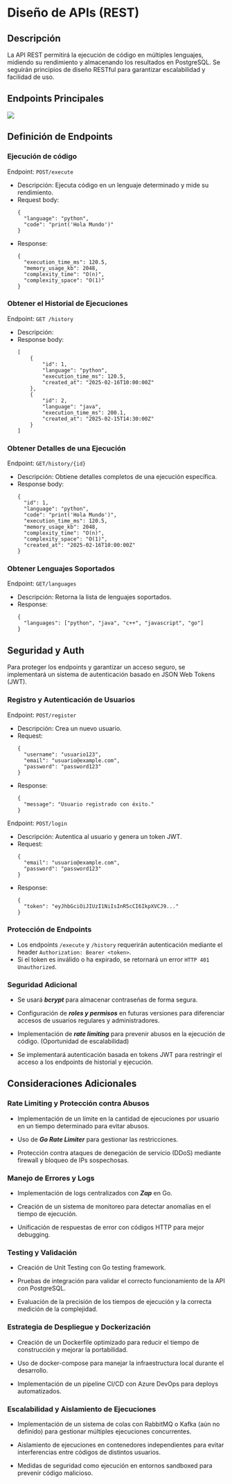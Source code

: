 # Diseño de APIs (REST)

## Descripción
La API REST permitirá la ejecución de código en múltiples lenguajes, midiendo su rendimiento y almacenando los resultados en PostgreSQL. 
Se seguirán principios de diseño RESTful para garantizar escalabilidad y facilidad de uso.

## Endpoints Principales
<div>
  <img align="center" src="https://drive.google.com/uc?export=view&id=17vDBvJYVbbl4OjQqyQENpjidVVvEgeqc">
</div>

## Definición de Endpoints
### Ejecución de código
  Endpoint: ```POST/execute```
  - Descripción: Ejecuta código en un lenguaje determinado y mide su rendimiento.
  - Request body:
    ```
    {
      "language": "python",
      "code": "print('Hola Mundo')"
    }
    ```
  - Response:
    ```
    {
      "execution_time_ms": 120.5,
      "memory_usage_kb": 2048,
      "complexity_time": "O(n)",
      "complexity_space": "O(1)"
    }
    ```
### Obtener el Historial de Ejecuciones
  Endpoint: ```GET /history```
  - Descripción:
  - Response body:
    ```
    [
        {
            "id": 1,
            "language": "python",
            "execution_time_ms": 120.5,
            "created_at": "2025-02-16T10:00:00Z"
        },
        {
            "id": 2,
            "language": "java",
            "execution_time_ms": 200.1,
            "created_at": "2025-02-15T14:30:00Z"
        }
    ]
    ```
### Obtener Detalles de una Ejecución
  Endpoint: ```GET/history/{id}```
  - Descripción: Obtiene detalles completos de una ejecución específica.
  - Response body:
    ```
    {
      "id": 1,
      "language": "python",
      "code": "print('Hola Mundo')",
      "execution_time_ms": 120.5,
      "memory_usage_kb": 2048,
      "complexity_time": "O(n)",
      "complexity_space": "O(1)",
      "created_at": "2025-02-16T10:00:00Z"
    }
    ```
### Obtener Lenguajes Soportados
  Endpoint: ```GET/languages```
  - Descripción: Retorna la lista de lenguajes soportados.
  - Response:
    ```
    {
      "languages": ["python", "java", "c++", "javascript", "go"]
    }
    ```

## Seguridad y Auth
Para proteger los endpoints y garantizar un acceso seguro, se implementará un sistema de autenticación basado en JSON Web Tokens (JWT).

### Registro y Autenticación de Usuarios
  Endpoint: ```POST/register```
  - Descripción: Crea un nuevo usuario.
  - Request:
    ```
    {
      "username": "usuario123",
      "email": "usuario@example.com",
      "password": "password123"
    }
    ```
  - Response:
    ```
    {
      "message": "Usuario registrado con éxito."
    }
    ```
  Endpoint: ```POST/login```
  - Descripción: Autentica al usuario y genera un token JWT.
  - Request:
    ```
    {
      "email": "usuario@example.com",
      "password": "password123"
    }
    ```
  - Response:
    ```
    {
      "token": "eyJhbGciOiJIUzI1NiIsInR5cCI6IkpXVCJ9..."
    }
    ```

### Protección de Endpoints

- Los endpoints ```/execute``` y ```/history``` requerirán autenticación mediante el header ```Authorization: Bearer <token>```.
- Si el token es inválido o ha expirado, se retornará un error ```HTTP 401 Unauthorized```.

### Seguridad Adicional

- Se usará ***bcrypt*** para almacenar contraseñas de forma segura.

- Configuración de ***roles y permisos*** en futuras versiones para diferenciar accesos de usuarios regulares y administradores.

- Implementación de ***rate limiting*** para prevenir abusos en la ejecución de código. (Oportunidad de escalabilidad)

- Se implementará autenticación basada en tokens JWT para restringir el acceso a los endpoints de historial y ejecución.

## Consideraciones Adicionales

### Rate Limiting y Protección contra Abusos

- Implementación de un límite en la cantidad de ejecuciones por usuario en un tiempo determinado para evitar abusos.

- Uso de ***Go Rate Limiter*** para gestionar las restricciones.

- Protección contra ataques de denegación de servicio (DDoS) mediante firewall y bloqueo de IPs sospechosas.

### Manejo de Errores y Logs

- Implementación de logs centralizados con ***Zap*** en Go.

- Creación de un sistema de monitoreo para detectar anomalías en el tiempo de ejecución.

- Unificación de respuestas de error con códigos HTTP para mejor debugging.

### Testing y Validación

- Creación de Unit Testing con Go testing framework.

- Pruebas de integración para validar el correcto funcionamiento de la API con PostgreSQL.

- Evaluación de la precisión de los tiempos de ejecución y la correcta medición de la complejidad.

### Estrategia de Despliegue y Dockerización

- Creación de un Dockerfile optimizado para reducir el tiempo de construcción y mejorar la portabilidad.

- Uso de docker-compose para manejar la infraestructura local durante el desarrollo.

- Implementación de un pipeline CI/CD con Azure DevOps para deploys automatizados.

### Escalabilidad y Aislamiento de Ejecuciones

- Implementación de un sistema de colas con RabbitMQ o Kafka (aún no definido) para gestionar múltiples ejecuciones concurrentes.

- Aislamiento de ejecuciones en contenedores independientes para evitar interferencias entre códigos de distintos usuarios.

- Medidas de seguridad como ejecución en entornos sandboxed para prevenir código malicioso.
